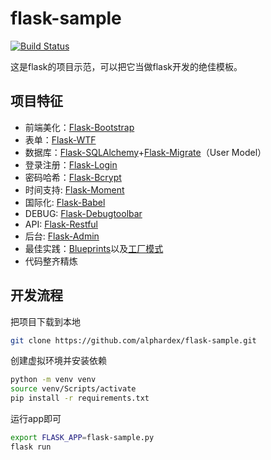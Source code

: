 # flask-sample
[![Build Status](https://travis-ci.org/alphardex/flask-sample.svg?branch=master)](https://travis-ci.org/alphardex/flask-sample)

这是flask的项目示范，可以把它当做flask开发的绝佳模板。

## 项目特征

- 前端美化：[Flask-Bootstrap](https://pythonhosted.org/Flask-Bootstrap/)
- 表单：[Flask-WTF](https://flask-wtf.readthedocs.io/)
- 数据库：[Flask-SQLAlchemy](http://flask-sqlalchemy.pocoo.org/2.3/)+[Flask-Migrate](https://github.com/miguelgrinberg/Flask-Migrate)（User Model）
- 登录注册：[Flask-Login](https://flask-login.readthedocs.io/)
- 密码哈希：[Flask-Bcrypt](https://github.com/maxcountryman/flask-bcrypt)
- 时间支持: [Flask-Moment](https://github.com/miguelgrinberg/Flask-Moment)
- 国际化: [Flask-Babel](https://pythonhosted.org/Flask-Babel/)
- DEBUG: [Flask-Debugtoolbar](https://github.com/mgood/flask-debugtoolbar)
- API: [Flask-Restful](http://flask-restful.readthedocs.io/en/latest/)
- 后台: [Flask-Admin](https://flask-admin.readthedocs.io/en/latest/)
- 最佳实践：[Blueprints](http://flask.pocoo.org/docs/1.0/blueprints/)以及[工厂模式](http://flask.pocoo.org/docs/1.0/patterns/appfactories)
- 代码整齐精炼

## 开发流程

把项目下载到本地

``` bash
git clone https://github.com/alphardex/flask-sample.git
```

创建虚拟环境并安装依赖

``` bash
python -m venv venv
source venv/Scripts/activate
pip install -r requirements.txt
```

运行app即可

``` bash
export FLASK_APP=flask-sample.py
flask run
```